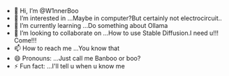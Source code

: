 - 👋 Hi, I’m @W1nnerBoo
- 👀 I’m interested in ...Maybe in computer?But certainly not electrocircuit..
- 🌱 I’m currently learning ...Do something about Ollama
- 💞️ I’m looking to collaborate on ...How to use Stable Diffusion.I need u!!! Come!!!
- 📫 How to reach me ...You know that
- 😄 Pronouns: ...Just call me Banboo or boo?
- ⚡ Fun fact: ...I'll tell u when u know me

<!---
W1nnerBoo/W1nnerBoo is a ✨ special ✨ repository because its `README.md` (this file) appears on your GitHub profile.
You can click the Preview link to take a look at your changes.
--->
